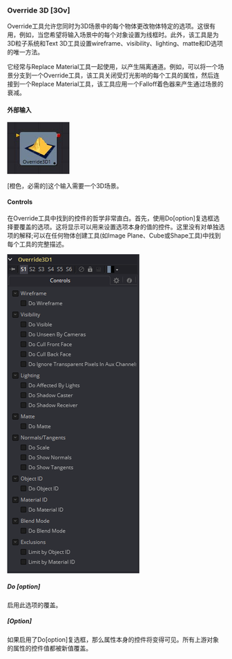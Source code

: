 ### Override 3D [3Ov]

Override工具允许您同时为3D场景中的每个物体更改物体特定的选项。这很有用，例如，当您希望将输入场景中的每个对象设置为线框时。此外，该工具是为3D粒子系统和Text 3D工具设置wireframe、visibility、lighting、matte和ID选项的唯一方法。

它经常与Replace Material工具一起使用，以产生隔离通道。例如，可以将一个场景分支到一个Override工具，该工具关闭受灯光影响的每个工具的属性，然后连接到一个Replace Material工具，该工具应用一个Falloff着色器来产生通过场景的衰减。

#### 外部输入

 ![3Ov_tile](images\3Ov_tile.jpg)

[橙色，必需的]这个输入需要一个3D场景。

#### Controls

在Override工具中找到的控件的哲学非常直白。首先，使用Do[option]复选框选择要覆盖的选项。这将显示可以用来设置选项本身的值的控件。这里没有对单独选项的解释;可以在任何物体创建工具(如Image Plane、Cube或Shape工具)中找到每个工具的完整描述。

![3Ov_Controls](images\3Ov_Controls.png)

##### Do [option]

启用此选项的覆盖。

##### [Option]

如果启用了Do[option]复选框，那么属性本身的控件将变得可见。所有上游对象的属性的控件值都被新值覆盖。